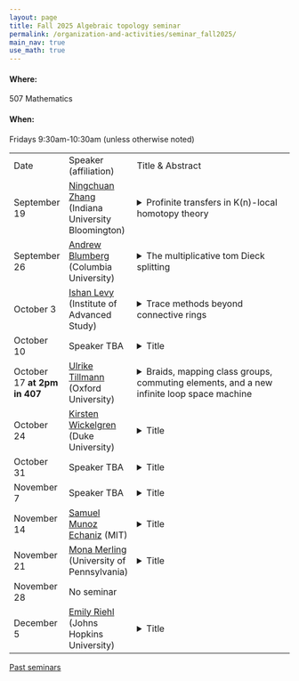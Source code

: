 ```yaml
---
layout: page
title: Fall 2025 Algebraic topology seminar
permalink: /organization-and-activities/seminar_fall2025/
main_nav: true
use_math: true
---
```

<h4>Where:</h4> 507 Mathematics
<h4>When:</h4> Fridays 9:30am-10:30am (unless otherwise noted)

<table>
<tr><td>Date</td> 
	<td>Speaker (affiliation)</td>
	<td style="width:60%">Title & Abstract</td>
	</tr>
<tr><td>September 19</td>
	<td><a href="https://sites.google.com/view/ningchuan-zhang">Ningchuan Zhang</a> (Indiana University Bloomington) </td>
	<td><details> 
	<summary>Profinite transfers in K(n)-local homotopy theory</summary>
	<p class="abstract"><i>Abstract:</i> After K(1)-localization, the classical J-homomorphism can be interpreted as a profinite transfer map. More precisely, it is a transfer map $\Sigma^{-1}KO^\wedge_2 \to S_{K(1)}$ from the $C_2$-homotopy fixed points (with a twist) to the $\mathbb{Z}_2^\times$-homotopy fixed points of the 2-complete complex topological K-theory. In joint work in progress with Guchuan Li, we extend this idea to define and study profinite transfers between homotopy fixed points of the Morava E-theory by closed subgroups of the Morava stabilizer group. <br> <br>
	We introduce two definitions of the profinite transfer maps. One ad hoc definition is as duals to the profinite restriction maps in the appropriate category. At large primes, we show that the image of the transfer map $\Sigma^{-n^2}E_n \to S_{K(n)}$ on homotopy groups is the HFPSS filtration n^2-line. A second definition of the profinite transfer maps is based on the 6-functor formalism for smooth representations of p-adic Lie groups by Heyer—Mann. We prove that the ad hoc and the 6-functor definitions are equivalent. </p>
	</details></td>
	</tr>
<tr><td>September 26</td>
	<td><a href="https://ajblumberg.github.io/">Andrew Blumberg</a> (Columbia University)</td>
	<td><details> 
	<summary>The multiplicative tom Dieck splitting</summary>
	<p class="abstract"><i>Abstract:</i> The modern perspective on equivariant stable categories is that they are characterized equivalently by the existence of transfers, duality, and the tom Dieck splitting. The purpose of this talk is to explain an analogous characterization of the G-symmetric monoidal structure when G is finite, and a conjectural picture for what happens when G is an infinite compact Lie group. This is joint work with Mike Mandell.</p>
	</details></td>
	</tr>
<tr><td>October 3</td>
	<td><a href="https://ishanina.github.io/">Ishan Levy</a> (Institute of Advanced Study)</td>
	<td><details> 
	<summary>Trace methods beyond connective rings</summary>
	<p class="abstract"><i>Abstract:</i> Trace methods are an important tool in understanding K-theory of ring spectra, but usually only work when the rings in question are connective.
I will describe joint work with Vova Sosnilo on c-categories, which are stable categories equipped with extra structure that allows many tools for connective rings to apply. Perfect module categories of bounded below rings, as well as perfect complexes on certain stacks, give examples of c-categories. We prove an analog of the Dundas—Goodwillie—McCarthy theorem in this setting.
I will then describe how this theory can be used to give formulas for the algebraic K-theory of many categories arising in chromatic homotopy theory in terms of TC. </p>
	</details></td>
	</tr>
<tr><td>October 10</td>
	<td>Speaker TBA </td>
	<td><details> 
	<summary>Title</summary>
	<p class="abstract"><i>Abstract:</i> </p>
	</details></td>
	</tr>
<tr><td>October 17 <strong>at 2pm in 407</strong></td>
	<td><a href="https://people.maths.ox.ac.uk/tillmann/">Ulrike Tillmann</a> (Oxford University) </td>
	<td><details> 
	<summary>Braids, mapping class groups, commuting elements, and a new infinite loop space machine</summary>
	<p class="abstract"><i>Abstract:</i> The theory of iterated loop spaces was developed in particular to detect and study generalisaed cohomology theories.  In this talk I will review some lesser known applications of operads and iterate loop space theory in the context of braid groups, mapping class groups and commutative K-theory. Motivated by these, I will present a new general construction of infinite loop spaces that allows us to construct infinite loop spaces  from objects that may not be expected to give rise to such a structured space, eg Torelli groups.</p>
	</details></td>
	</tr>
<tr><td>October 24</td>
	<td><a href="https://sites.math.duke.edu/~kgw/">Kirsten Wickelgren</a> (Duke University)</td>
	<td><details> 
	<summary>Title</summary>
	<p class="abstract"><i>Abstract:</i> </p>
	</details></td>
	</tr>
<tr><td>October 31</td>
	<td>Speaker TBA </td>
	<td><details> 
	<summary>Title</summary>
	<p class="abstract"><i>Abstract:</i> </p>
	</details></td>
	</tr>
<tr><td>November 7</td>
	<td>Speaker TBA </td>
	<td><details> 
	<summary>Title</summary>
	<p class="abstract"><i>Abstract:</i> </p>
	</details></td>
	</tr>
<tr><td>November 14</td>
	<td><a href="https://sites.google.com/view/samuel-munoz-echaniz/about-me">Samuel Munoz Echaniz</a> (MIT) </td>
	<td><details> 
	<summary>Title</summary>
	<p class="abstract"><i>Abstract:</i> </p>
	</details></td>
	</tr>
<tr><td>November 21</td>
	<td><a href="https://www2.math.upenn.edu/~mmerling/">Mona Merling</a> (University of Pennsylvania) </td>
	<td><details> 
	<summary>Title</summary>
	<p class="abstract"><i>Abstract:</i> </p>
	</details></td>
	</tr>
<tr><td>November 28</td>
	<td>No seminar </td>
	<td></td>
	</tr>
<tr><td>December 5</td>
	<td><a href="https://emilyriehl.github.io/">Emily Riehl</a> (Johns Hopkins University) </td>
	<td><details> 
	<summary>Title</summary>
	<p class="abstract"><i>Abstract:</i> </p>
	</details></td>
	</tr>
</table>

<a href="https://allenyuan.me/columbia-algebraic-topology-seminar/">Past seminars</a>

